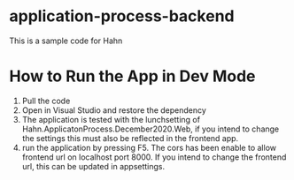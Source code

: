 # application-process-backend
This is a sample code for Hahn
# How to Run the App in Dev Mode
1. Pull the code 
2. Open in Visual Studio and restore the dependency
3. The application is tested with the lunchsetting of Hahn.ApplicatonProcess.December2020.Web, if you intend to change the settings
this must also be reflected in the frontend app. 
4. run the application by pressing F5.
The cors has been enable to allow frontend url on localhost port 8000. 
If you intend to change the frontend url, this can be updated in appsettings. 


